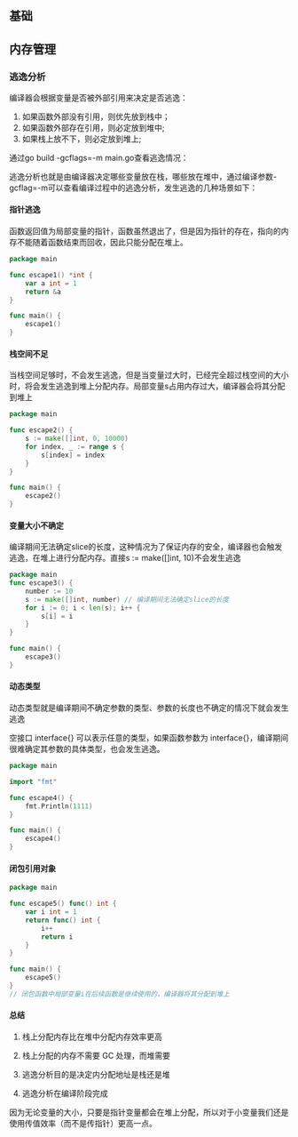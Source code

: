 #

## 基础

## 内存管理

### 逃逸分析

编译器会根据变量是否被外部引用来决定是否逃逸：

1. 如果函数外部没有引用，则优先放到栈中；
2. 如果函数外部存在引用，则必定放到堆中;
3. 如果栈上放不下，则必定放到堆上;

通过go build -gcflags=-m main.go查看逃逸情况：

逃逸分析也就是由编译器决定哪些变量放在栈，哪些放在堆中，通过编译参数-gcflag=-m可以查看编译过程中的逃逸分析，发生逃逸的几种场景如下：

#### 指针逃逸

函数返回值为局部变量的指针，函数虽然退出了，但是因为指针的存在，指向的内存不能随着函数结束而回收，因此只能分配在堆上。

```go
package main

func escape1() *int {
    var a int = 1
    return &a
}

func main() {
    escape1()
}
```

#### 栈空间不足

当栈空间足够时，不会发生逃逸，但是当变量过大时，已经完全超过栈空间的大小时，将会发生逃逸到堆上分配内存。局部变量s占用内存过大，编译器会将其分配到堆上

```go
package main

func escape2() {
    s := make([]int, 0, 10000)
    for index, _ := range s {
        s[index] = index
    }
}

func main() {
    escape2()
}
```

#### 变量大小不确定

编译期间无法确定slice的长度，这种情况为了保证内存的安全，编译器也会触发逃逸，在堆上进行分配内存。直接s := make([]int, 10)不会发生逃逸

```go
package main
func escape3() {
    number := 10
    s := make([]int, number) // 编译期间无法确定slice的长度
    for i := 0; i < len(s); i++ {
        s[i] = i
    }
}

func main() {
    escape3()
}
```

#### 动态类型

动态类型就是编译期间不确定参数的类型、参数的长度也不确定的情况下就会发生逃逸

空接口 interface{} 可以表示任意的类型，如果函数参数为 interface{}，编译期间很难确定其参数的具体类型，也会发生逃逸。

```go
package main

import "fmt"

func escape4() {
    fmt.Println(1111)
}

func main() {
    escape4()
}
```

#### 闭包引用对象

```go
package main

func escape5() func() int {
    var i int = 1
    return func() int {
        i++
        return i
    }
}

func main() {
    escape5()
}
// 闭包函数中局部变量i在后续函数是继续使用的，编译器将其分配到堆上
```

#### 总结

1. 栈上分配内存比在堆中分配内存效率更高

2. 栈上分配的内存不需要 GC 处理，而堆需要

3. 逃逸分析目的是决定内分配地址是栈还是堆

4. 逃逸分析在编译阶段完成

因为无论变量的大小，只要是指针变量都会在堆上分配，所以对于小变量我们还是使用传值效率（而不是传指针）更高一点。
